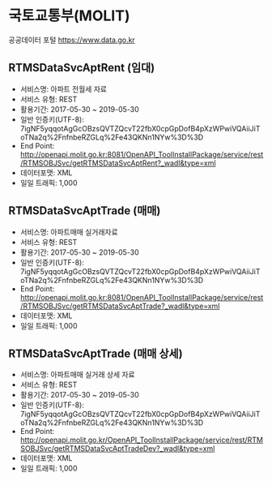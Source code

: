 ﻿국토교통부(MOLIT)
===
공공데이터 포털 https://www.data.go.kr

## RTMSDataSvcAptRent (임대)
* 서비스명: 아파트 전월세 자료
* 서비스 유형: REST
* 활용기간: 2017-05-30 ~ 2019-05-30
* 일반 인증키(UTF-8): 7igNF5yqqotAgGcOBzsQVTZQcvT22fbX0cpGpDofB4pXzWPwiVQAiiJiToTNa2q%2FnfnbeRZGLq%2Fe43QKNn1NYw%3D%3D
* End Point: http://openapi.molit.go.kr:8081/OpenAPI_ToolInstallPackage/service/rest/RTMSOBJSvc/getRTMSDataSvcAptRent?_wadl&type=xml
* 데이터포맷: XML
* 일일 트래픽: 1,000

## RTMSDataSvcAptTrade (매매)
* 서비스명: 아파트매매 실거래자료
* 서비스 유형: REST
* 활용기간: 2017-05-30 ~ 2019-05-30
* 일반 인증키(UTF-8): 7igNF5yqqotAgGcOBzsQVTZQcvT22fbX0cpGpDofB4pXzWPwiVQAiiJiToTNa2q%2FnfnbeRZGLq%2Fe43QKNn1NYw%3D%3D
* End Point: http://openapi.molit.go.kr:8081/OpenAPI_ToolInstallPackage/service/rest/RTMSOBJSvc/getRTMSDataSvcAptTrade?_wadl&type=xml
* 데이터포맷: XML
* 일일 트래픽: 1,000

## RTMSDataSvcAptTrade (매매 상세)
* 서비스명: 아파트매매 실거래 상세 자료
* 서비스 유형: REST
* 활용기간: 2017-05-30 ~ 2019-05-30
* 일반 인증키(UTF-8): 7igNF5yqqotAgGcOBzsQVTZQcvT22fbX0cpGpDofB4pXzWPwiVQAiiJiToTNa2q%2FnfnbeRZGLq%2Fe43QKNn1NYw%3D%3D
* End Point: http://openapi.molit.go.kr/OpenAPI_ToolInstallPackage/service/rest/RTMSOBJSvc/getRTMSDataSvcAptTradeDev?_wadl&type=xml
* 데이터포맷: XML
* 일일 트래픽: 1,000